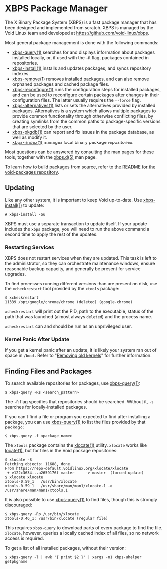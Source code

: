 # XBPS Package Manager

The X Binary Package System (XBPS) is a fast package manager that has been
designed and implemented from scratch. XBPS is managed by the Void Linux team
and developed at <https://github.com/void-linux/xbps>.

Most general package management is done with the following commands:

- [xbps-query(1)](https://man.voidlinux.org/xbps-query.1) searches for and
   displays information about packages installed locally, or, if used with the
   `-R` flag, packages contained in repositories.
- [xbps-install(1)](https://man.voidlinux.org/xbps-install.1) installs and
   updates packages, and syncs repository indexes.
- [xbps-remove(1)](https://man.voidlinux.org/xbps-remove.1) removes installed
   packages, and can also remove orphaned packages and cached package files.
- [xbps-reconfigure(1)](https://man.voidlinux.org/xbps-reconfigure.1) runs the
   configuration steps for installed packages, and can be used to reconfigure
   certain packages after changes in their configuration files. The latter
   usually requires the `--force` flag.
- [xbps-alternatives(1)](https://man.voidlinux.org/xbps-alternatives.1) lists or
   sets the alternatives provided by installed packages. Alternatives is a
   system which allows multiple packages to provide common functionality through
   otherwise conflicting files, by creating symlinks from the common paths to
   package-specific versions that are selected by the user.
- [xbps-pkgdb(1)](https://man.voidlinux.org/xbps-pkgdb.1) can report and fix
   issues in the package database, as well as modify it.
- [xbps-rindex(1)](https://man.voidlinux.org/xbps-rindex.1) manages local binary
   package repositories.

Most questions can be answered by consulting the man pages for these tools,
together with the [xbps.d(5)](https://man.voidlinux.org/xbps.d.5) man page.

To learn how to build packages from source, refer to [the README for the
void-packages
repository](https://github.com/void-linux/void-packages/blob/master/README.md).

## Updating

Like any other system, it is important to keep Void up-to-date. Use
[xbps-install(1)](https://man.voidlinux.org/xbps-install.1) to update:

```
# xbps-install -Su
```

XBPS must use a separate transaction to update itself. If your update includes
the `xbps` package, you will need to run the above command a second time to
apply the rest of the updates.

### Restarting Services

XBPS does not restart services when they are updated. This task is left to the
administrator, so they can orchestrate maintenance windows, ensure reasonable
backup capacity, and generally be present for service upgrades.

To find processes running different versions than are present on disk, use the
`xcheckrestart` tool provided by the `xtools` package:

```
$ xcheckrestart
11339 /opt/google/chrome/chrome (deleted) (google-chrome)
```

`xcheckrestart` will print out the PID, path to the executable, status of the
path that was launched (almost always `deleted`) and the process name.

`xcheckrestart` can and should be run as an unprivileged user.

### Kernel Panic After Update

If you get a kernel panic after an update, it is likely your system ran out of
space in `/boot`. Refer to "[Removing old
kernels](../config/kernel.md#removing-old-kernels)" for further information.

## Finding Files and Packages

To search available repositories for packages, use
[xbps-query(1)](https://man.voidlinux.org/xbps-query.1):

```
$ xbps-query -Rs <search_pattern>
```

The `-R` flag specifies that repositories should be searched. Without it, `-s`
searches for locally-installed packages.

If you can't find a file or program you expected to find after installing a
package, you can use [xbps-query(1)](https://man.voidlinux.org/xbps-query.1) to
list the files provided by that package:

```
$ xbps-query -f <package_name>
```

The `xtools` package contains the
[xlocate(1)](https://man.voidlinux.org/xlocate.1) utility. `xlocate` works like
[locate(1)](https://man.voidlinux.org/locate.1), but for files in the Void
package repositories:

```
$ xlocate -S
Fetching objects: 11688, done.
From https://repo-default.voidlinux.org/xlocate/xlocate
 + e122c3634...a2659176f master     -> master  (forced update)
$ xlocate xlocate
xtools-0.59_1   /usr/bin/xlocate
xtools-0.59_1   /usr/share/man/man1/xlocate.1 -> /usr/share/man/man1/xtools.1
```

It is also possible to use
[xbps-query(1)](https://man.voidlinux.org/xbps-query.1) to find files, though
this is strongly discouraged:

```
$ xbps-query -Ro /usr/bin/xlocate
xtools-0.46_1: /usr/bin/xlocate (regular file)
```

This requires `xbps-query` to download parts of every package to find the file.
`xlocate`, however, queries a locally cached index of all files, so no network
access is required.

To get a list of all installed packages, without their version:

```
$ xbps-query -l | awk '{ print $2 }' | xargs -n1 xbps-uhelper getpkgname
```
